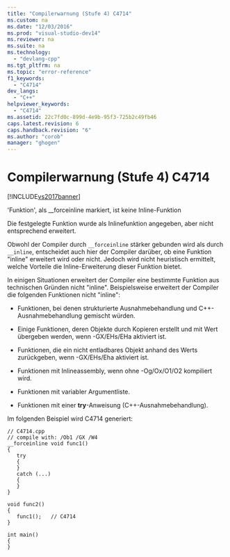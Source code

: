 ```yaml
---
title: "Compilerwarnung (Stufe 4) C4714"
ms.custom: na
ms.date: "12/03/2016"
ms.prod: "visual-studio-dev14"
ms.reviewer: na
ms.suite: na
ms.technology: 
  - "devlang-cpp"
ms.tgt_pltfrm: na
ms.topic: "error-reference"
f1_keywords: 
  - "C4714"
dev_langs: 
  - "C++"
helpviewer_keywords: 
  - "C4714"
ms.assetid: 22c7fd0c-899d-4e9b-95f3-725b2c49fb46
caps.latest.revision: 6
caps.handback.revision: "6"
ms.author: "corob"
manager: "ghogen"
---
```

# Compilerwarnung (Stufe 4) C4714
[!INCLUDE[vs2017banner](../../assembler/inline/includes/vs2017banner.md)]

'Funktion', als \_\_forceinline markiert, ist keine Inline\-Funktion  
  
 Die festgelegte Funktion wurde als Inlinefunktion angegeben, aber nicht entsprechend erweitert.  
  
 Obwohl der Compiler durch `__forceinline` stärker gebunden wird als durch `__inline`, entscheidet auch hier der Compiler darüber, ob eine Funktion "inline" erweitert wird oder nicht. Jedoch wird nicht heuristisch ermittelt, welche Vorteile die Inline\-Erweiterung dieser Funktion bietet.  
  
 In einigen Situationen erweitert der Compiler eine bestimmte Funktion aus technischen Gründen nicht "inline".  Beispielsweise erweitert der Compiler die folgenden Funktionen nicht "inline":  
  
-   Funktionen, bei denen strukturierte Ausnahmebehandlung und C\+\+\- Ausnahmebehandlung gemischt würden.  
  
-   Einige Funktionen, deren Objekte durch Kopieren erstellt und mit Wert übergeben werden, wenn \-GX\/EHs\/EHa aktiviert ist.  
  
-   Funktionen, die ein nicht entladbares Objekt anhand des Werts zurückgeben, wenn \-GX\/EHs\/Eha aktiviert ist.  
  
-   Funktionen mit Inlineassembly, wenn ohne \-Og\/Ox\/O1\/O2 kompiliert wird.  
  
-   Funktionen mit variabler Argumentliste.  
  
-   Funktionen mit einer **try**\-Anweisung \(C\+\+\-Ausnahmebehandlung\).  
  
 Im folgenden Beispiel wird C4714 generiert:  
  
```  
// C4714.cpp  
// compile with: /Ob1 /GX /W4  
__forceinline void func1()  
{  
   try  
   {  
   }  
   catch (...)  
   {  
   }  
}  
  
void func2()  
{  
   func1();   // C4714  
}  
  
int main()  
{  
}  
```
